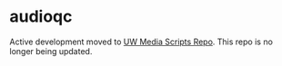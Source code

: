 # audioqc

Active development moved to [UW Media Scripts Repo](https://github.com/pugetsoundandvision/uwmediascripts). This repo is no longer being updated.
